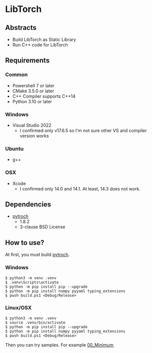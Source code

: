 # LibTorch

## Abstracts

* Build LibTorch as Static Library
* Run C++ code for LibTorch

## Requirements

### Common

* Powershell 7 or later
* CMake 3.5.0 or later
* C++ Compiler supports C++14
* Python 3.10 or later

### Windows

* Visual Studio 2022
  * I confirmed only v17.6.5 so I'm not sure other VS and compiler version works

### Ubuntu

* g++

### OSX

* Xcode
  * I confirmed only 14.0 and 14.1. At least, 14.3 does not work.

## Dependencies

* [pytroch](https://github.com/pytorch/pytorch)
  * 1.8.2
  * 3-clause BSD License

## How to use?

At first, you must build [pytroch](https://github.com/pytorch/pytorch).

### Windows

````shell
$ python3 -m venv .venv
$ .venv\Scripts\activate
$ python -m pip install pip --upgrade
$ python -m pip install numpy pyyaml typing_extensions
$ pwsh build.ps1 <Debug/Release>
````

### Linux/OSX

````shell
$ python3 -m venv .venv
$ source .venv/bin/activate
$ python -m pip install pip --upgrade
$ python -m pip install numpy pyyaml typing_extensions
$ pwsh build.ps1 <Debug/Release>
````

Then you can try samples. For example [00_Minimum](./00_Minimum).